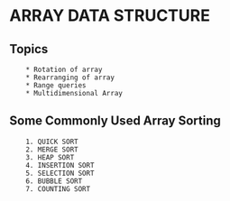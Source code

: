 # ARRAY DATA STRUCTURE

## Topics

        * Rotation of array
        * Rearranging of array
        * Range queries
        * Multidimensional Array


## Some Commonly Used Array Sorting

        1. QUICK SORT
        2. MERGE SORT
        3. HEAP SORT
        4. INSERTION SORT
        5. SELECTION SORT
        6. BUBBLE SORT
        7. COUNTING SORT
